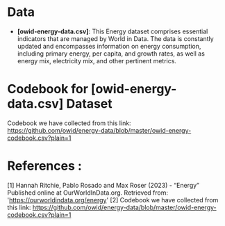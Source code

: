 # Data
-   **[owid-energy-data.csv]**: This Energy dataset comprises essential indicators that are managed by World in Data. The data is constantly updated and encompasses information on energy consumption, including primary energy, per capita, and growth rates, as well as energy mix, electricity mix, and other pertinent metrics.

# Codebook for [owid-energy-data.csv] Dataset
Codebook we have collected from this link: https://github.com/owid/energy-data/blob/master/owid-energy-codebook.csv?plain=1 

# References :
[1] Hannah Ritchie, Pablo Rosado and Max Roser (2023) - “Energy” Published online at OurWorldInData.org. Retrieved from: 'https://ourworldindata.org/energy' 
[2] Codebook we have collected from this link: https://github.com/owid/energy-data/blob/master/owid-energy-codebook.csv?plain=1 


